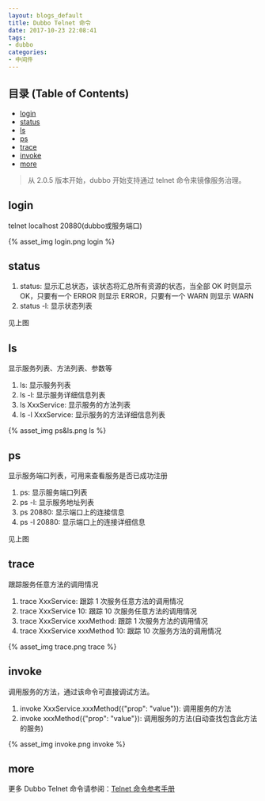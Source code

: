 ```yaml
---
layout: blogs_default
title: Dubbo Telnet 命令
date: 2017-10-23 22:08:41
tags:                    
- dubbo                   
categories:              
- 中间件                  
---
```



 **目录 (Table of Contents)**
------------------------------------------------
<div class="markdown-toc editormd-markdown-toc"><ul class="markdown-toc-list"><li><a class="toc-level-2" href="#login" level="2">login</a></li><li><a class="toc-level-2" href="#status" level="2">status</a></li><li><a class="toc-level-2" href="#ls" level="2">ls</a></li><li><a class="toc-level-2" href="#ps" level="2">ps</a></li><li><a class="toc-level-2" href="#trace" level="2">trace</a></li><li><a class="toc-level-2" href="#invoke" level="2">invoke</a></li><li><a class="toc-level-2" href="#more" level="2">more</a><ul></ul></li></ul></div>

>从 2.0.5 版本开始，dubbo 开始支持通过 telnet 命令来镜像服务治理。

## login

telnet localhost 20880(dubbo或服务端口)

{% asset_img login.png login %}

## status

1. status: 显示汇总状态，该状态将汇总所有资源的状态，当全部 OK 时则显示 OK，只要有一个 ERROR 则显示 ERROR，只要有一个 WARN 则显示 WARN
2. status -l: 显示状态列表

见上图

## ls

显示服务列表、方法列表、参数等

1. ls: 显示服务列表
2. ls -l: 显示服务详细信息列表
3. ls XxxService: 显示服务的方法列表
4. ls -l XxxService: 显示服务的方法详细信息列表

{% asset_img ps&ls.png ls %}

## ps

显示服务端口列表，可用来查看服务是否已成功注册

1. ps: 显示服务端口列表
2. ps -l: 显示服务地址列表
3. ps 20880: 显示端口上的连接信息
4. ps -l 20880: 显示端口上的连接详细信息

见上图


## trace

跟踪服务任意方法的调用情况


1. trace XxxService: 跟踪 1 次服务任意方法的调用情况
2. trace XxxService 10: 跟踪 10 次服务任意方法的调用情况
3. trace XxxService xxxMethod: 跟踪 1 次服务方法的调用情况
4. trace XxxService xxxMethod 10: 跟踪 10 次服务方法的调用情况

{% asset_img trace.png trace %}

## invoke

调用服务的方法，通过该命令可直接调试方法。

1. invoke XxxService.xxxMethod({"prop": "value"}): 调用服务的方法
2. invoke xxxMethod({"prop": "value"}): 调用服务的方法(自动查找包含此方法的服务)

{% asset_img invoke.png invoke %}




## more

更多 Dubbo Telnet 命令请参阅：[Telnet 命令参考手册](https://dubbo.gitbooks.io/dubbo-user-book/references/telnet.html) 


